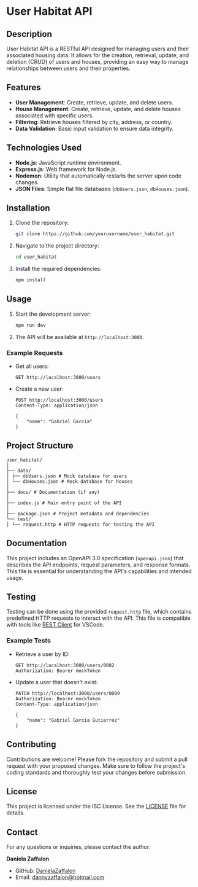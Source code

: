 # User Habitat API

## Description
User Habitat API is a RESTful API designed for managing users and their associated housing data. It allows for the creation, retrieval, update, and deletion (CRUD) of users and houses, providing an easy way to manage relationships between users and their properties.

## Features
- **User Management**: Create, retrieve, update, and delete users.
- **House Management**: Create, retrieve, update, and delete houses associated with specific users.
- **Filtering**: Retrieve houses filtered by city, address, or country.
- **Data Validation**: Basic input validation to ensure data integrity.

## Technologies Used
- **Node.js**: JavaScript runtime environment.
- **Express.js**: Web framework for Node.js.
- **Nodemon**: Utility that automatically restarts the server upon code changes.
- **JSON Files**: Simple flat file databases (`dbUsers.json`, `dbHouses.json`).

## Installation
1. Clone the repository:
    ```bash
    git clone https://github.com/yourusername/user_habitat.git
    ```
2. Navigate to the project directory:
    ```bash
    cd user_habitat
    ```
3. Install the required dependencies:
    ```bash
    npm install
    ```

## Usage
1. Start the development server:
    ```bash
    npm run dev
    ```
2. The API will be available at `http://localhost:3000`.

### Example Requests
- Get all users:
    ```http
    GET http://localhost:3000/users
    ```
- Create a new user:
    ```http
    POST http://localhost:3000/users
    Content-Type: application/json

    {
        "name": "Gabriel Garcia"
    }
    ```

## Project Structure
```
user_habitat/  
│  
├── data/  
│ ├── dbUsers.json # Mock database for users  
│ └── dbHouses.json # Mock database for houses  
│  
├── docs/ # Documentation (if any)  
│  
├── index.js # Main entry point of the API  
│  
├── package.json # Project metadata and dependencies  
└── test/  
│ └── request.http # HTTP requests for testing the API   

```
## Documentation
This project includes an OpenAPI 3.0 specification (`openapi.json`) that describes the API endpoints, request parameters, and response formats. This file is essential for understanding the API's capabilities and intended usage.

## Testing
Testing can be done using the provided `request.http` file, which contains predefined HTTP requests to interact with the API. This file is compatible with tools like [REST Client](https://marketplace.visualstudio.com/items?itemName=humao.rest-client) for VSCode.

### Example Tests
- Retrieve a user by ID:
    ```http
    GET http://localhost:3000/users/0002
    Authorization: Bearer mockToken
    ```

- Update a user that doesn't exist:
    ```http
    PATCH http://localhost:3000/users/0009
    Authorization: Bearer mockToken
    Content-Type: application/json

    {
        "name": "Gabriel Garcia Gutierrez"
    }
    ```

## Contributing
Contributions are welcome! Please fork the repository and submit a pull request with your proposed changes. Make sure to follow the project's coding standards and thoroughly test your changes before submission.

## License
This project is licensed under the ISC License. See the [LICENSE](LICENSE) file for details.

## Contact
For any questions or inquiries, please contact the author:

**Daniela Zaffalon**  
- GitHub: [DanielaZaffalon](https://github.com/danielazaffalon)
- Email: [dannyzaffalon@hotmail.com](mailto:dannyzaffalon@hotmail.com)